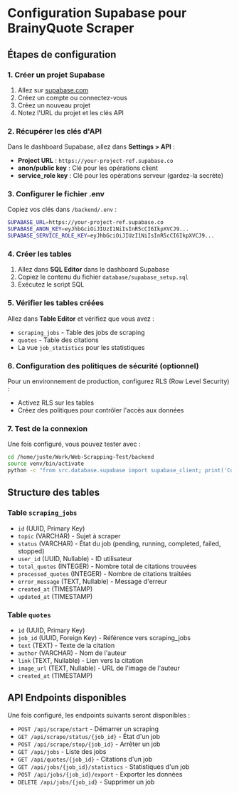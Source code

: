 # Configuration Supabase pour BrainyQuote Scraper

## Étapes de configuration

### 1. Créer un projet Supabase
1. Allez sur [supabase.com](https://supabase.com)
2. Créez un compte ou connectez-vous
3. Créez un nouveau projet
4. Notez l'URL du projet et les clés API

### 2. Récupérer les clés d'API
Dans le dashboard Supabase, allez dans **Settings > API** :

- **Project URL** : `https://your-project-ref.supabase.co`
- **anon/public key** : Clé pour les opérations client
- **service_role key** : Clé pour les opérations serveur (gardez-la secrète)

### 3. Configurer le fichier .env
Copiez vos clés dans `/backend/.env` :

```bash
SUPABASE_URL=https://your-project-ref.supabase.co
SUPABASE_ANON_KEY=eyJhbGciOiJIUzI1NiIsInR5cCI6IkpXVCJ9...
SUPABASE_SERVICE_ROLE_KEY=eyJhbGciOiJIUzI1NiIsInR5cCI6IkpXVCJ9...
```

### 4. Créer les tables
1. Allez dans **SQL Editor** dans le dashboard Supabase
2. Copiez le contenu du fichier `database/supabase_setup.sql`
3. Exécutez le script SQL

### 5. Vérifier les tables créées
Allez dans **Table Editor** et vérifiez que vous avez :
- `scraping_jobs` - Table des jobs de scraping
- `quotes` - Table des citations
- La vue `job_statistics` pour les statistiques

### 6. Configuration des politiques de sécurité (optionnel)
Pour un environnement de production, configurez RLS (Row Level Security) :
- Activez RLS sur les tables
- Créez des politiques pour contrôler l'accès aux données

### 7. Test de la connexion
Une fois configuré, vous pouvez tester avec :
```bash
cd /home/juste/Work/Web-Scrapping-Test/backend
source venv/bin/activate
python -c "from src.database.supabase import supabase_client; print('Connexion Supabase OK')"
```

## Structure des tables

### Table `scraping_jobs`
- `id` (UUID, Primary Key)
- `topic` (VARCHAR) - Sujet à scraper
- `status` (VARCHAR) - État du job (pending, running, completed, failed, stopped)
- `user_id` (UUID, Nullable) - ID utilisateur
- `total_quotes` (INTEGER) - Nombre total de citations trouvées
- `processed_quotes` (INTEGER) - Nombre de citations traitées
- `error_message` (TEXT, Nullable) - Message d'erreur
- `created_at` (TIMESTAMP)
- `updated_at` (TIMESTAMP)

### Table `quotes`
- `id` (UUID, Primary Key)
- `job_id` (UUID, Foreign Key) - Référence vers scraping_jobs
- `text` (TEXT) - Texte de la citation
- `author` (VARCHAR) - Nom de l'auteur
- `link` (TEXT, Nullable) - Lien vers la citation
- `image_url` (TEXT, Nullable) - URL de l'image de l'auteur
- `created_at` (TIMESTAMP)

## API Endpoints disponibles
Une fois configuré, les endpoints suivants seront disponibles :
- `POST /api/scrape/start` - Démarrer un scraping
- `GET /api/scrape/status/{job_id}` - État d'un job
- `POST /api/scrape/stop/{job_id}` - Arrêter un job
- `GET /api/jobs` - Liste des jobs
- `GET /api/quotes/{job_id}` - Citations d'un job
- `GET /api/jobs/{job_id}/statistics` - Statistiques d'un job
- `POST /api/jobs/{job_id}/export` - Exporter les données
- `DELETE /api/jobs/{job_id}` - Supprimer un job